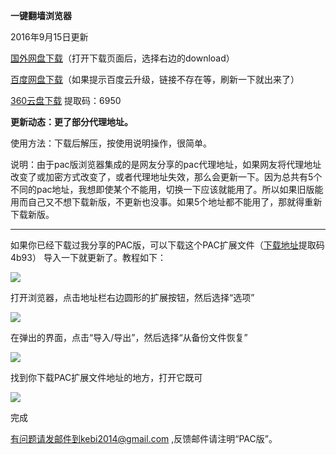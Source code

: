 **一键翻墙浏览器**

2016年9月15日更新

[国外网盘下载](https://mega.nz/#!04wWFRwI!UHaWLZmMBSZjwJU8nBPjKglDBI7NOCtNRhGcarhSwQA)（打开下载页面后，选择右边的download）

[百度网盘下载](http://pan.baidu.com/s/1coTr2Y )（如果提示百度云升级，链接不存在等，刷新一下就出来了）

[360云盘下载](https://yunpan.cn/ckdX6XeSnth42 ) 提取码：6950

**更新动态：更了部分代理地址。**

使用方法：下载后解压，按使用说明操作，很简单。

说明：由于pac版浏览器集成的是网友分享的pac代理地址，如果网友将代理地址改变了或加密方式改变了，或者代理地址失效，那么会更新一下。因为总共有5个不同的pac地址，我想即使某个不能用，切换一下应该就能用了。所以如果旧版能用而自己又不想下载新版，不更新也没事。如果5个地址都不能用了，那就得重新下载新版。


***
如果你已经下载过我分享的PAC版，可以下载这个PAC扩展文件（[下载地址](https://yunpan.cn/ckd9b9MaHBhZE )提取码4b93）  导入一下就更新了。教程如下：

![](https://raw.githubusercontent.com/Alvin9999/pac2/master/1.png)

打开浏览器，点击地址栏右边圆形的扩展按钮，然后选择“选项”


![](https://raw.githubusercontent.com/Alvin9999/pac2/master/2.png)

在弹出的界面，点击“导入/导出”，然后选择“从备份文件恢复”


![](https://raw.githubusercontent.com/Alvin9999/pac2/master/14.png)

找到你下载PAC扩展文件地址的地方，打开它既可


![](https://raw.githubusercontent.com/Alvin9999/pac2/master/3.png)

完成






有问题请发邮件到kebi2014@gmail.com ,反馈邮件请注明“PAC版”。